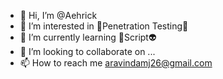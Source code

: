 - 👋 Hi, I’m @Aehrick
- 👀 I’m interested in 🤖Penetration Testing🧐
- 🌱 I’m currently learning 👾Script👽
- 💞️ I’m looking to collaborate on ...
- 📫 How to reach me aravindamj26@gmail.com

<!---
Aehrick/Aehrick is a ✨ special ✨ repository because its `README.md` (this file) appears on your GitHub profile.
You can click the Preview link to take a look at your changes.
--->
